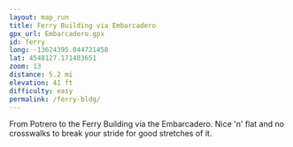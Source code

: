 ```yaml
---
layout: map_run
title: Ferry Building via Embarcadero
gpx_url: Embarcadero.gpx
id: ferry
long: -13624395.044721458
lat: 4548127.171483651
zoom: 13
distance: 5.2 mi
elevation: 41 ft
difficulty: easy
permalink: /ferry-bldg/
---
```

From Potrero to the Ferry Building via the Embarcadero. Nice 'n' flat and no crosswalks to break your stride for good stretches of it.